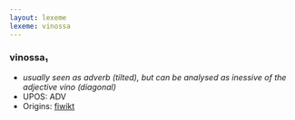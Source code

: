 ```yaml
---
layout: lexeme
lexeme: vinossa
---
```


###  vinossa₁

* _usually seen as adverb (tilted), but can be analysed as inessive of the adjective *vino* (diagonal)_
* UPOS:  ADV
* Origins: [fiwikt](https://fi.wiktionary.org/wiki/vinossa) 

